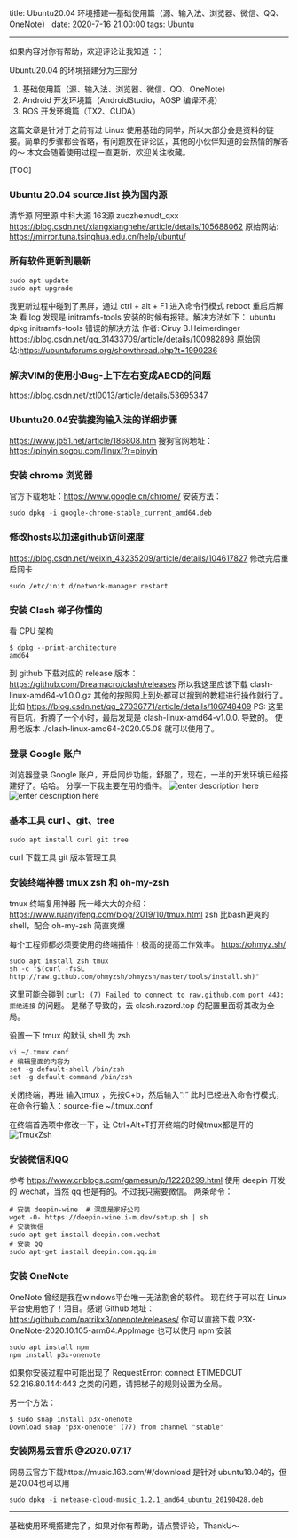 title: Ubuntu20.04 环境搭建—基础使用篇（源、输入法、浏览器、微信、QQ、OneNote）
date: 2020-7-16 21:00:00
tags: Ubuntu

---

如果内容对你有帮助，欢迎评论让我知道 ：）

Ubuntu20.04 的环境搭建分为三部分
1. 基础使用篇（源、输入法、浏览器、微信、QQ、OneNote）
2. Android 开发环境篇（AndroidStudio，AOSP 编译环境）
3. ROS 开发环境篇（TX2、CUDA）

这篇文章是针对于之前有过 Linux 使用基础的同学，所以大部分会是资料的链接。简单的步骤都会省略，有问题放在评论区，其他的小伙伴知道的会热情的解答的～
本文会随着使用过程一直更新，欢迎关注收藏。

[TOC]

### Ubuntu 20.04 source.list 换为国内源
清华源 阿里源 中科大源 163源 zuozhe:nudt_qxx 
https://blog.csdn.net/xiangxianghehe/article/details/105688062 
原始网站: https://mirror.tuna.tsinghua.edu.cn/help/ubuntu/

### 所有软件更新到最新
```
sudo apt update
sudo apt upgrade
```
我更新过程中碰到了黑屏，通过 ctrl + alt + F1 进入命令行模式 reboot 重启后解决
看 log 发现是 initramfs-tools 安装的时候有报错。解决方法如下：
ubuntu dpkg initramfs-tools 错误的解决方法  作者: Ciruy B.Heimerdinger 
https://blog.csdn.net/qq_31433709/article/details/100982898
原始网站:https://ubuntuforums.org/showthread.php?t=1990236

### 解决VIM的使用小Bug-上下左右变成ABCD的问题
https://blog.csdn.net/ztl0013/article/details/53695347

### Ubuntu20.04安装搜狗输入法的详细步骤
https://www.jb51.net/article/186808.htm
搜狗官网地址：https://pinyin.sogou.com/linux/?r=pinyin

### 安装 chrome 浏览器
官方下载地址：https://www.google.cn/chrome/
安装方法：
```
sudo dpkg -i google-chrome-stable_current_amd64.deb 
```

### 修改hosts以加速github访问速度
https://blog.csdn.net/weixin_43235209/article/details/104617827
修改完后重启网卡
```
sudo /etc/init.d/network-manager restart
```
### 安装 Clash 梯子你懂的
看 CPU 架构
```
$ dpkg --print-architecture
amd64
```
到 github 下载对应的 release 版本：https://github.com/Dreamacro/clash/releases
所以我这里应该下载 clash-linux-amd64-v1.0.0.gz
其他的按照网上到处都可以搜到的教程进行操作就行了。比如 https://blog.csdn.net/qq_27036771/article/details/106748409
PS: 这里有巨坑，折腾了一个小时，最后发现是 clash-linux-amd64-v1.0.0. 导致的。
使用老版本 ./clash-linux-amd64-2020.05.08 就可以使用了。

### 登录 Google 账户
浏览器登录 Google 账户，开启同步功能，舒服了，现在，一半的开发环境已经搭建好了。哈哈。
分享一下我主要在用的插件。
![enter description here](./images/1594990526560.png)
![enter description here](./images/1594990552384.png)

### 基本工具 curl 、git、tree
```
sudo apt install curl git tree
```
curl 下载工具
git 版本管理工具

### 安装终端神器 tmux zsh 和 oh-my-zsh
tmux 终端复用神器 阮一峰大大的介绍：https://www.ruanyifeng.com/blog/2019/10/tmux.html
zsh 比bash更爽的shell，配合 oh-my-zsh 简直爽爆

每个工程师都必须要使用的终端插件！极高的提高工作效率。
https://ohmyz.sh/
```
sudo apt install zsh tmux
sh -c "$(curl -fsSL http://raw.github.com/ohmyzsh/ohmyzsh/master/tools/install.sh)"
```
这里可能会碰到 `curl: (7) Failed to connect to raw.github.com port 443: 拒绝连接`
的问题。
是梯子导致的，去 clash.razord.top 的配置里面将其改为全局。

设置一下 tmux 的默认 shell 为 zsh
```
vi ~/.tmux.conf
# 编辑里面的内容为
set -g default-shell /bin/zsh
set -g default-command /bin/zsh
```
关闭终端，再进 输入tmux ，先按C+b，然后输入“:”
此时已经进入命令行模式，在命令行输入：source-file ~/.tmux.conf

在终端首选项中修改一下，让 Ctrl+Alt+T打开终端的时候tmux都是开的
![TmuxZsh](./images/1594990102470.png)


### 安装微信和QQ
参考 https://www.cnblogs.com/gamesun/p/12228299.html
使用 deepin 开发的 wechat，当然 qq 也是有的。不过我只需要微信。
两条命令：
```
# 安装 deepin-wine  # 深度是家好公司
wget -O- https://deepin-wine.i-m.dev/setup.sh | sh
# 安装微信
sudo apt-get install deepin.com.wechat
# 安装 QQ
sudo apt-get install deepin.com.qq.im
```

### 安装 OneNote
OneNote 曾经是我在windows平台唯一无法割舍的软件。
现在终于可以在 Linux 平台使用他了！泪目。感谢
Github 地址：https://github.com/patrikx3/onenote/releases/
你可以直接下载 P3X-OneNote-2020.10.105-arm64.AppImage
也可以使用 npm 安装
```
sudo apt install npm
npm install p3x-onenote
```
如果你安装过程中可能出现了 RequestError: connect ETIMEDOUT 52.216.80.144:443
之类的问题，请把梯子的规则设置为全局。

另一个方法：
```
$ sudo snap install p3x-onenote
Download snap "p3x-onenote" (77) from channel "stable" 
```

### 安装网易云音乐 @2020.07.17
网易云官方下载https://music.163.com/#/download
是针对 ubuntu18.04的，但是20.04也可以用
```
sudo dpkg -i netease-cloud-music_1.2.1_amd64_ubuntu_20190428.deb
```

---

基础使用环境搭建完了，如果对你有帮助，请点赞评论，ThankU～